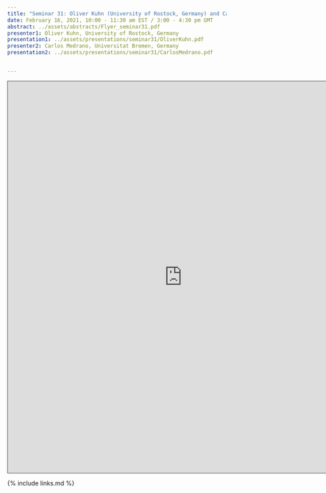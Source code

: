 ```yaml
---
title: "Seminar 31: Oliver Kuhn (University of Rostock, Germany) and Carlos Medrano (Universitat Bremen, Germany)"
date: February 16, 2021, 10:00 - 11:30 am EST / 3:00 - 4:30 pm GMT
abstract: ../assets/abstracts/Flyer_seminar31.pdf
presenter1: Oliver Kuhn, University of Rostock, Germany
presentation1: ../assets/presentations/seminar31/OliverKuhn.pdf
presenter2: Carlos Medrano, Universitat Bremen, Germany
presentation2: ../assets/presentations/seminar31/CarlosMedrano.pdf


---
```


<iframe src="https://ub.hosted.panopto.com/Panopto/Pages/Embed.aspx?id=4c571102-07d9-4015-a89d-ae3e01161634
&autoplay=false&offerviewer=true&showtitle=true&showbrand=false&captions=false&interactivity=all" height="900" width="800" 
style="border: 1px solid #464646;" allowfullscreen allow="autoplay"></iframe>


{% include links.md %}


